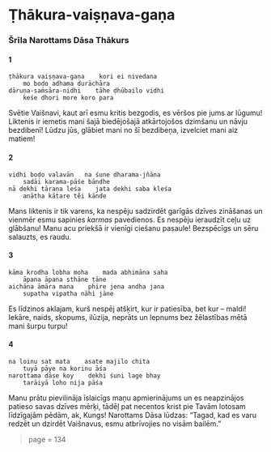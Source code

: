 # Ṭhākura-vaiṣṇava-gaṇa

### Šrīla Narottams Dāsa Thākurs

#### 1

    ṭhākura vaiṣṇava-gaṇa    kori ei nivedana
        mo boḍo adhama durāchāra
    dāruṇa-saṁsāra-nidhi    tāhe ḍhūbailo vidhi
        keśe dhori more koro para

Svētie Vaišnavi, kaut arī esmu kritis bezgodis, es vēršos pie jums ar lūgumu! Liktenis ir iemetis mani šajā biedējošajā atkārtojošos dzimšanu un nāvju bezdibenī! Lūdzu jūs, glābiet mani no šī bezdibeņa, izvelciet mani aiz matiem!

#### 2

    vidhi boḍo valavān   na śune dharama-jñāna
        sadāi karama-pāśe bāndhe
    nā dekhi tāraṇa leśa    jata dekhi saba kleśa
        anātha kātare te̐i kānde

Mans liktenis ir tik varens, ka nespēju sadzirdēt garīgās dzīves zināšanas un vienmēr esmu sapinies *karmas* pavedienos. Es nespēju ieraudzīt ceļu uz glābšanu! Manu acu priekšā ir vienīgi ciešanu pasaule! Bezspēcīgs un sēru salauzts, es raudu.

#### 3

    kāma krodha lobha moha    mada abhimāna saha
        āpana āpana sthāne ṭāne
    aichāna āmāra mana    phire jena andha jana
        supatha vipatha nāhi jāne

Es līdzinos aklajam, kurš nespēj atšķirt, kur ir patiesība, bet kur – maldi! Iekāre, naids, skopums, ilūzija, neprāts un lepnums bez žēlastības mētā mani šurpu turpu!

#### 4

    na loinu sat mata    asate majilo chita
        tuyā pāye na korinu āśa
    narottama dāse koy    dekhi śuni lage bhay
        tarāiyā loho nija pāśa

Manu prātu pievilināja īslaicīgs maņu apmierinājums un es neapzinājos patieso savas dzīves mērķi, tādēļ pat necentos krist pie Tavām lotosam līdzīgajām pēdām, ak, Kungs! Narottams Dāsa lūdzas: “Tagad, kad es varu redzēt un dzirdēt Vaišnavus, esmu atbrīvojies no visām bailēm.”


> page = 134
